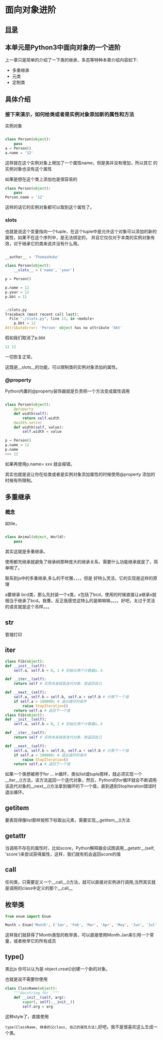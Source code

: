 # 面向对象进阶
## [目录](./summary.md)
## 本单元是Python3中面向对象的一个进阶

上一章只是简单的介绍了一下类的继承，多态等特种本章介绍内容如下:

- 多重继承
- 元类
- 定制类

## 具体介绍

### 接下来演示，如何给类或者是实例对象添加新的属性和方法

实例对象

```py

class Person(object):
    pass
a = Person()
a.name = '12'
```
这样就在这个实例对象上增加了一个属性name，但是类并没有增加，所以其它 的实例对象也没有这个属性

如果是想在这个类上添加也是很容易的

```py
class Person(object):
    pass
Person.name = '12'
```
这样的话它的实例对象都可以取到这个属性了。

### __slots__

也就是说这个变量指向一个tuple，在这个tuple中是允许这个对象可以添加的新的属性，如果不在这个序列中，是无法绑定的，
并且它仅仅对于本类的实例对象有效，对于继承它的类来说并没有什么用。

```py

__author__ = 'ThomasHuke'

class Person(object):
    __slots__ = ('name', 'year')

p = Person()

p.name = 12
p.year = 12
p.bbt = 12


./slots.py
Traceback (most recent call last):
  File "./slots.py", line 13, in <module>
    p.bbt = 12
AttributeError: 'Person' object has no attribute 'bbt'

```

假如我们取消了p.bbt

```py
12 12
```
一切恢复正常。

这既是__slots__的功能，可以限制类的实例对象添加的属性。

### @property

Python内置的@property装饰器就是负责把一个方法变成属性调用

```py

class Person(object):
    @property
    def width(self):
        return self.width
    @width.setter
    def width(self, value):
        self.width = value

```

```py
p = Person()
p.name = 12
p.name
>>> 12

```
如果再使用p.name= xxx 就会报错。


其实也就是说让你在给类或者是实例对象添加属性的时候使用@property 添加的时候有所限制。

## 多重继承

### 概念

如tile，

```py

class Animal(object, World):
    pass
```

其实这就是多重继承。

使用都充继承就避免了继承树那种庞大的继承关系，需要什么功能继承就是了，简单明了。

联系到js中的多重继承,多么的不优雅，，，，但是 好特么灵活，它的实现是这样的原理

a要继承 bcd类，那么先封装一个x类，x包括了bcd，使用的时候直接让a继承x就相当于继承了bcd。我曹。反正我感觉这特么的是嘛嘛嘛。。。。好吧，太过于灵活的语言就是这个吊样。。。

## __str__

管理打印

## __iter__

```py
class Fib(object):
def __init__(self):
    self.a, self.b = 0, 1 # 初始化两个计数器a，b

def __iter__(self):
    return self # 实例本身就是迭代对象，故返回自己

def __next__(self):
    self.a, self.b = self.b, self.a + self.b # 计算下一个值
    if self.a > 100000: # 退出循环的条件
        raise StopIteration()
    return self.a # 返回下一个值
class Fib(object):
def __init__(self):
    self.a, self.b = 0, 1 # 初始化两个计数器a，b

def __iter__(self):
    return self # 实例本身就是迭代对象，故返回自己

def __next__(self):
    self.a, self.b = self.b, self.a + self.b # 计算下一个值
    if self.a > 100000: # 退出循环的条件
        raise StopIteration()
    return self.a # 返回下一个值
```

如果一个类想被用于for ... in循环，类似list或tuple那样，就必须实现一个__iter__()方法，该方法返回一个迭代对象，然后，Python的for循环就会不断调用该迭代对象的__next__()方法拿到循环的下一个值，直到遇到StopIteration错误时退出循环。


## __getitem__

要表现得像list那样按照下标取出元素，需要实现__getitem__()方法

## __getattr__

当调用不存在的属性时，比如score，Python解释器会试图调用__getattr__(self, 'score')来尝试获得属性，这样，我们就有机会返回score的值

## __call__

任何类，只需要定义一个__call__()方法，就可以直接对实例进行调用,当然其实就是调用的class中定义的那个__call__

## 枚举类
```py
from enum import Enum

Month = Enum('Month', ('Jan', 'Feb', 'Mar', 'Apr', 'May', 'Jun', 'Jul', 'Aug', 'Sep', 'Oct', 'Nov', 'Dec'))

```

这样我们就获得了Month类型的枚举类，可以直接使用Month.Jan来引用一个常量，或者枚举它的所有成员

## type()

类比js 你可以认为是 object.creat()创建一个新的对象。

也就是说不需要你使用
```py
class ClassName(object):
    """docstring for ."""
    def __init__(self, arg):
        super(, self).__init__()
        self.arg = arg

```
这种style了，直接使用

`type(ClassName, 继承的父class, 自己的属性方法)`,好吧，我不是很喜欢这么生成一个类。
